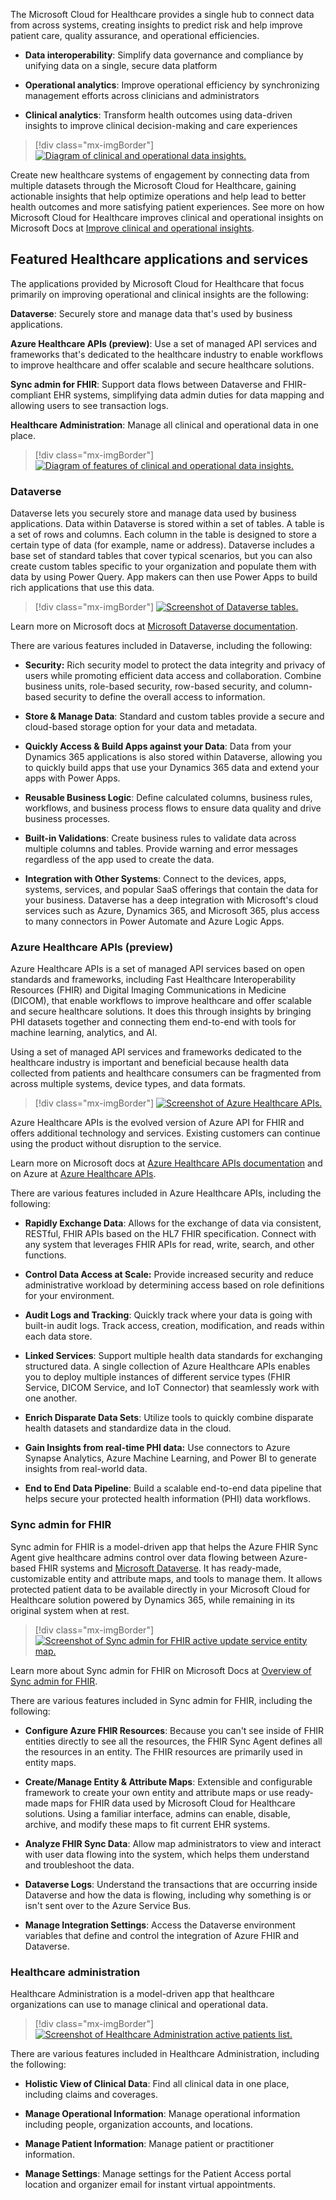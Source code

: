 The Microsoft Cloud for Healthcare provides a single hub to connect data from across systems, creating insights to predict risk and help improve patient care, quality assurance, and operational efficiencies.

-   **Data interoperability**: Simplify data governance and compliance by unifying data on a single, secure data platform

-   **Operational analytics**: Improve operational efficiency by synchronizing management efforts across clinicians and administrators

-   **Clinical analytics**: Transform health outcomes using data-driven insights to improve clinical decision-making and care experiences

> [!div class="mx-imgBorder"]
> [![Diagram of clinical and operational data insights.](../media/data-insights.png)](../media/data-insights.png#lightbox)

Create new healthcare systems of engagement by connecting data from multiple datasets through the Microsoft Cloud for Healthcare, gaining actionable insights that help optimize operations and help lead to better health outcomes and more satisfying patient experiences. See more on how Microsoft Cloud for Healthcare improves clinical and operational insights on Microsoft Docs at [Improve clinical and operational insights](/industry/healthcare/improve-clinical-operational-insights/?azure-portal=true).


## Featured Healthcare applications and services

The applications provided by Microsoft Cloud for Healthcare that focus primarily on improving operational and clinical insights are the following:

**Dataverse**: Securely store and manage data that's used by business applications.

**Azure Healthcare APIs (preview)**: Use a set of managed API services and frameworks that's dedicated to the healthcare industry to enable workflows to improve healthcare and offer scalable and secure healthcare solutions.

**Sync admin for FHIR**: Support data flows between Dataverse and FHIR-compliant EHR systems, simplifying data admin duties for data mapping and allowing users to see transaction logs.

**Healthcare Administration**: Manage all clinical and operational data in one place.

> [!div class="mx-imgBorder"]
> [![Diagram of features of clinical and operational data insights.](../media/data-insights-features.png)](../media/data-insights-features.png#lightbox)


### Dataverse

Dataverse lets you securely store and manage data used by business applications. Data within Dataverse is stored within a set of tables. A table is a set of rows and columns. Each column in the table is designed to store a certain type of data (for example, name or address). Dataverse includes a base set of standard tables that cover typical scenarios, but you can also create custom tables specific to your organization and populate them with data by using Power Query. App makers can then use Power Apps to build rich applications that use this data.

> [!div class="mx-imgBorder"]
> [![Screenshot of Dataverse tables.](../media/dataverse.png)](../media/dataverse.png#lightbox)

Learn more on Microsoft docs at [Microsoft Dataverse documentation](/powerapps/maker/data-platform/?azure-portal=true).

There are various features included in Dataverse, including the following:

-   **Security:** Rich security model to protect the data integrity and privacy of users while promoting efficient data access and collaboration. Combine business units, role-based security, row-based security, and column-based security to define the overall access to information.

-   **Store & Manage Data**: Standard and custom tables provide a secure and cloud-based storage option for your data and metadata.

-   **Quickly Access & Build Apps against your Data**: Data from your Dynamics 365 applications is also stored within Dataverse, allowing you to quickly build apps that use your Dynamics 365 data and extend your apps with Power Apps.

-   **Reusable Business Logic**: Define calculated columns, business rules, workflows, and business process flows to ensure data quality and drive business processes.

-   **Built-in Validations**: Create business rules to validate data across multiple columns and tables. Provide warning and error messages regardless of the app used to create the data.

-   **Integration with Other Systems**: Connect to the devices, apps, systems, services, and popular SaaS offerings that contain the data for your business. Dataverse has a deep integration with Microsoft's cloud services such as Azure, Dynamics 365, and Microsoft 365, plus access to many connectors in Power Automate and Azure Logic Apps.

### Azure Healthcare APIs (preview)

Azure Healthcare APIs is a set of managed API services based on open standards and frameworks, including Fast Healthcare Interoperability Resources (FHIR) and Digital Imaging Communications in Medicine (DICOM), that enable workflows to improve healthcare and offer scalable and secure healthcare solutions. It does this through insights by bringing PHI datasets together and connecting them end-to-end with tools for machine learning, analytics, and AI.

Using a set of managed API services and frameworks dedicated to the healthcare industry is important and beneficial because health data collected from patients and healthcare consumers can be fragmented from across multiple systems, device types, and data formats. 

> [!div class="mx-imgBorder"]
> [![Screenshot of Azure Healthcare APIs.](../media/azure-healthcare-api.png)](../media/azure-healthcare-api.png#lightbox)

Azure Healthcare APIs is the evolved version of Azure API for FHIR and offers additional technology and services. Existing customers can continue using the product without disruption to the service.

Learn more on Microsoft docs at [Azure Healthcare APIs documentation](/azure/healthcare-apis/?azure-portal=true) and on Azure at [Azure Healthcare APIs](https://azure.microsoft.com/services/healthcare-apis/?azure-portal=true).

There are various features included in Azure Healthcare APIs, including the following:

-   **Rapidly Exchange Data**: Allows for the exchange of data via consistent, RESTful, FHIR APIs based on the HL7 FHIR specification. Connect with any system that leverages FHIR APIs for read, write, search, and other functions.

-   **Control Data Access at Scale:** Provide increased security and reduce administrative workload by determining access based on role definitions for your environment.

-   **Audit Logs and Tracking**: Quickly track where your data is going with built-in audit logs. Track access, creation, modification, and reads within each data store.

-   **Linked Services**: Support multiple health data standards for exchanging structured data. A single collection of Azure Healthcare APIs enables you to deploy multiple instances of different service types (FHIR Service, DICOM Service, and IoT Connector) that seamlessly work with one another.

-   **Enrich Disparate Data Sets**: Utilize tools to quickly combine disparate health datasets and standardize data in the cloud.

-   **Gain Insights from real-time PHI data:** Use connectors to Azure Synapse Analytics, Azure Machine Learning, and Power BI to generate insights from real-world data.

-   **End to End Data Pipeline**: Build a scalable end-to-end data pipeline that helps secure your protected health information (PHI) data workflows.

### Sync admin for FHIR

Sync admin for FHIR is a model-driven app that helps the Azure FHIR Sync Agent give healthcare admins control over data flowing between Azure-based FHIR systems and [Microsoft Dataverse](/powerapps/maker/common-data-service/data-platform-intro/?azure-portal=true). It has ready-made, customizable entity and attribute maps, and tools to manage them. It allows protected patient data to be available directly in your Microsoft Cloud for Healthcare solution powered by Dynamics 365, while remaining in its original system when at rest.

> [!div class="mx-imgBorder"]
> [![Screenshot of Sync admin for FHIR active update service entity map.](../media/active-update-service.png)](../media/active-update-service.png#lightbox)

Learn more about Sync admin for FHIR on Microsoft Docs at [Overview of Sync admin for FHIR](/dynamics365/industry/healthcare/configure-sync-clinical-data/?azure-portal=true).

There are various features included in Sync admin for FHIR, including the following:

-   **Configure Azure FHIR Resources**: Because you can't see inside of FHIR entities directly to see all the resources, the FHIR Sync Agent defines all the resources in an entity. The FHIR resources are primarily used in entity maps.

-   **Create/Manage Entity & Attribute Maps**: Extensible and configurable framework to create your own entity and attribute maps or use ready-made maps for FHIR data used by Microsoft Cloud for Healthcare solutions. Using a familiar interface, admins can enable, disable, archive, and modify these maps to fit current EHR systems.

-   **Analyze FHIR Sync Data**: Allow map administrators to view and interact with user data flowing into the system, which helps them understand and troubleshoot the data.

-   **Dataverse Logs**: Understand the transactions that are occurring inside Dataverse and how the data is flowing, including why something is or isn't sent over to the Azure Service Bus.

-   **Manage Integration Settings**: Access the Dataverse environment variables that define and control the integration of Azure FHIR and Dataverse.

### Healthcare administration

Healthcare Administration is a model-driven app that healthcare organizations can use to manage clinical and operational data.

> [!div class="mx-imgBorder"]
> [![Screenshot of Healthcare Administration active patients list.](../media/healthcare-administration.png)](../media/healthcare-administration.png#lightbox)

There are various features included in Healthcare Administration, including the following:

-   **Holistic View of Clinical Data**: Find all clinical data in one place, including claims and coverages.

-   **Manage Operational Information**: Manage operational information including people, organization accounts, and locations.

-   **Manage Patient Information**: Manage patient or practitioner information.

-   **Manage Settings**: Manage settings for the Patient Access portal location and organizer email for instant virtual appointments.

